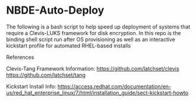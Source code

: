 # NBDE-Auto-Deploy

The following is a bash script to help speed up deployment of systems that require a Clevis-LUKS framework for disk encryption. In this repo is the binding shell script run after OS provisioning as well as an interactive kickstart profile for automated RHEL-based installs

References

Clevis-Tang Framework Information:
https://github.com/latchset/clevis
https://github.com/latchset/tang

Kickstart Install Info:
https://access.redhat.com/documentation/en-us/red_hat_enterprise_linux/7/html/installation_guide/sect-kickstart-howto
